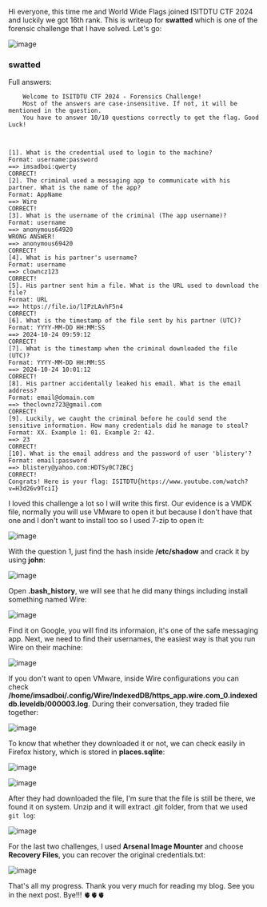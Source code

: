Hi everyone, this time me and World Wide Flags joined ISITDTU CTF 2024 and luckily we got 16th rank. This is writeup for **swatted** which is one of the forensic challenge that I have solved. Let's go:

![image](https://github.com/user-attachments/assets/450a3fff-b2ed-4957-83cb-4578e65ccb6e)

### swatted

Full answers:
```
    Welcome to ISITDTU CTF 2024 - Forensics Challenge!
    Most of the answers are case-insensitive. If not, it will be mentioned in the question.
    You have to answer 10/10 questions correctly to get the flag. Good Luck!

    
    
[1]. What is the credential used to login to the machine?
Format: username:password
==> imsadboi:qwerty
CORRECT!
[2]. The criminal used a messaging app to communicate with his partner. What is the name of the app?
Format: AppName
==> Wire
CORRECT!
[3]. What is the username of the criminal (The app username)?
Format: username
==> anonymous64920
WRONG ANSWER!
==> anonymous69420
CORRECT!
[4]. What is his partner's username?
Format: username
==> clowncz123
CORRECT!
[5]. His partner sent him a file. What is the URL used to download the file?
Format: URL
==> https://file.io/lIPzLAvhF5n4        
CORRECT!
[6]. What is the timestamp of the file sent by his partner (UTC)?
Format: YYYY-MM-DD HH:MM:SS
==> 2024-10-24 09:59:12
CORRECT!
[7]. What is the timestamp when the criminal downloaded the file (UTC)?
Format: YYYY-MM-DD HH:MM:SS
==> 2024-10-24 10:01:12
CORRECT!
[8]. His partner accidentally leaked his email. What is the email address?
Format: email@domain.com
==> theclownz723@gmail.com
CORRECT!
[9]. Luckily, we caught the criminal before he could send the sensitive information. How many credentials did he manage to steal?
Format: XX. Example 1: 01. Example 2: 42.                                                                                                                                                                                                  
==> 23
CORRECT!
[10]. What is the email address and the password of user 'blistery'?
Format: email:password                                                                                                                                                                                                                     
==> blistery@yahoo.com:HDTSy0C7ZBCj
CORRECT!
Congrats! Here is your flag: ISITDTU{https://www.youtube.com/watch?v=H3d26v9TciI}
```

I loved this challenge a lot so I will write this first. Our evidence is a VMDK file, normally you will use VMware to open it but because I don't have that one and I don't want to install too so I used 7-zip to open it: 

![image](https://github.com/user-attachments/assets/80407226-3724-4c51-b774-e14e4ad70c3e)

With the question 1, just find the hash inside **/etc/shadow** and crack it by using **john**:

![image](https://github.com/user-attachments/assets/3bdb0cc8-f051-4ea1-b5ab-9c62fc6b288b)

Open **.bash_history**, we will see that he did many things including install something named Wire:

![image](https://github.com/user-attachments/assets/70f575d1-798e-4094-95f9-a6499c8729cd)

Find it on Google, you will find its informaion, it's one of the safe messaging app. Next, we need to find their usernames, the easiest way is that you run Wire on their machine:

![image](https://github.com/user-attachments/assets/87dad8cb-8c0c-4712-9fd6-823f6f777edf)

If you don't want to open VMware, inside Wire configurations you can check **/home/imsadboi/.config/Wire/IndexedDB/https_app.wire.com_0.indexeddb.leveldb/000003.log**. During their conversation, they traded file together:

![image](https://github.com/user-attachments/assets/3a5e185f-3be4-4d8e-8b5b-1b2c365670ac)

To know that whether they downloaded it or not, we can check easily in Firefox history, which is stored in **places.sqlite**:

![image](https://github.com/user-attachments/assets/ed7a1dd0-9cbd-4ec8-a9bb-e9d416b9b281)

![image](https://github.com/user-attachments/assets/25d7d985-4c3b-4756-95b4-095dde3bc843)

After they had downloaded the file, I'm sure that the file is still be there, we found it on system. Unzip and it will extract .git folder, from that we used `git log`:

![image](https://github.com/user-attachments/assets/61898e4d-22ac-4696-b737-462657678894)

For the last two challenges, I used **Arsenal Image Mounter** and choose **Recovery Files**, you can recover the original credentials.txt:

![image](https://github.com/user-attachments/assets/05227025-68b8-4798-be94-7269e8fa3799)

That's all my progress. Thank you very much for reading my blog. See you in the next post. Bye!!! 🫀🫀🫀 
